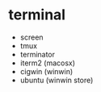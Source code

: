 # terminal

* screen
* tmux
* terminator
* iterm2 (macosx)
* cigwin (winwin)
* ubuntu (winwin store)

